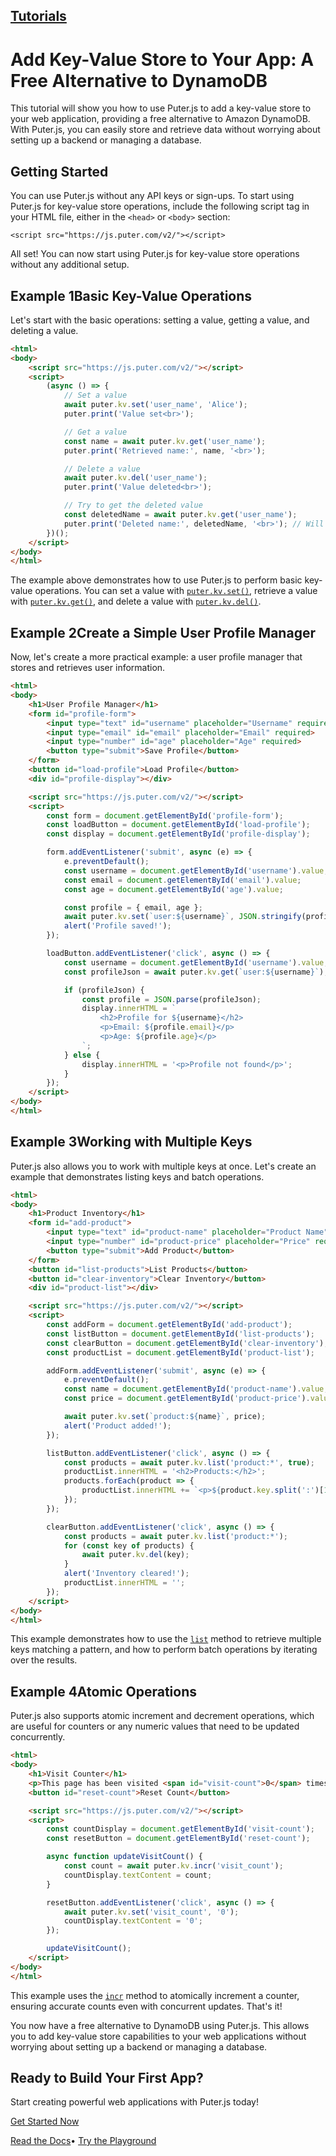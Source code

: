 ## [Tutorials](https://developer.puter.com/tutorials/)

# Add Key-Value Store to Your App: A Free Alternative to DynamoDB

This tutorial will show you how to use Puter.js to add a key-value store to your web application, providing a free alternative to Amazon DynamoDB. With Puter.js, you can easily store and retrieve data without worrying about setting up a backend or managing a database.

## Getting Started

You can use Puter.js without any API keys or sign-ups. To start using Puter.js for key-value store operations, include the following script tag in your HTML file, either in the `<head>` or `<body>` section:

```hljs xml
<script src="https://js.puter.com/v2/"></script>

```

All set! You can now start using Puter.js for key-value store operations without any additional setup.

## Example 1Basic Key-Value Operations

Let's start with the basic operations: setting a value, getting a value, and deleting a value.

```html hljs language-xml
<html>
<body>
    <script src="https://js.puter.com/v2/"></script>
    <script>
        (async () => {
            // Set a value
            await puter.kv.set('user_name', 'Alice');
            puter.print('Value set<br>');

            // Get a value
            const name = await puter.kv.get('user_name');
            puter.print('Retrieved name:', name, '<br>');

            // Delete a value
            await puter.kv.del('user_name');
            puter.print('Value deleted<br>');

            // Try to get the deleted value
            const deletedName = await puter.kv.get('user_name');
            puter.print('Deleted name:', deletedName, '<br>'); // Will be null
        })();
    </script>
</body>
</html>

```

The example above demonstrates how to use Puter.js to perform basic key-value operations. You can set a value with [`puter.kv.set()`](https://docs.puter.com/KV/set/), retrieve a value with [`puter.kv.get()`](https://docs.puter.com/KV/get/), and delete a value with [`puter.kv.del()`](https://docs.puter.com/KV/del/).

## Example 2Create a Simple User Profile Manager

Now, let's create a more practical example: a user profile manager that stores and retrieves user information.

```html hljs language-xml
<html>
<body>
    <h1>User Profile Manager</h1>
    <form id="profile-form">
        <input type="text" id="username" placeholder="Username" required>
        <input type="email" id="email" placeholder="Email" required>
        <input type="number" id="age" placeholder="Age" required>
        <button type="submit">Save Profile</button>
    </form>
    <button id="load-profile">Load Profile</button>
    <div id="profile-display"></div>

    <script src="https://js.puter.com/v2/"></script>
    <script>
        const form = document.getElementById('profile-form');
        const loadButton = document.getElementById('load-profile');
        const display = document.getElementById('profile-display');

        form.addEventListener('submit', async (e) => {
            e.preventDefault();
            const username = document.getElementById('username').value;
            const email = document.getElementById('email').value;
            const age = document.getElementById('age').value;

            const profile = { email, age };
            await puter.kv.set(`user:${username}`, JSON.stringify(profile));
            alert('Profile saved!');
        });

        loadButton.addEventListener('click', async () => {
            const username = document.getElementById('username').value;
            const profileJson = await puter.kv.get(`user:${username}`);

            if (profileJson) {
                const profile = JSON.parse(profileJson);
                display.innerHTML = `
                    <h2>Profile for ${username}</h2>
                    <p>Email: ${profile.email}</p>
                    <p>Age: ${profile.age}</p>
                `;
            } else {
                display.innerHTML = '<p>Profile not found</p>';
            }
        });
    </script>
</body>
</html>

```

## Example 3Working with Multiple Keys

Puter.js also allows you to work with multiple keys at once. Let's create an example that demonstrates listing keys and batch operations.

```html hljs language-xml
<html>
<body>
    <h1>Product Inventory</h1>
    <form id="add-product">
        <input type="text" id="product-name" placeholder="Product Name" required>
        <input type="number" id="product-price" placeholder="Price" required>
        <button type="submit">Add Product</button>
    </form>
    <button id="list-products">List Products</button>
    <button id="clear-inventory">Clear Inventory</button>
    <div id="product-list"></div>

    <script src="https://js.puter.com/v2/"></script>
    <script>
        const addForm = document.getElementById('add-product');
        const listButton = document.getElementById('list-products');
        const clearButton = document.getElementById('clear-inventory');
        const productList = document.getElementById('product-list');

        addForm.addEventListener('submit', async (e) => {
            e.preventDefault();
            const name = document.getElementById('product-name').value;
            const price = document.getElementById('product-price').value;

            await puter.kv.set(`product:${name}`, price);
            alert('Product added!');
        });

        listButton.addEventListener('click', async () => {
            const products = await puter.kv.list('product:*', true);
            productList.innerHTML = '<h2>Products:</h2>';
            products.forEach(product => {
                productList.innerHTML += `<p>${product.key.split(':')[1]}: $${product.value}</p>`;
            });
        });

        clearButton.addEventListener('click', async () => {
            const products = await puter.kv.list('product:*');
            for (const key of products) {
                await puter.kv.del(key);
            }
            alert('Inventory cleared!');
            productList.innerHTML = '';
        });
    </script>
</body>
</html>

```

This example demonstrates how to use the [`list`](https://docs.puter.com/KV/list/) method to retrieve multiple keys matching a pattern, and how to perform batch operations by iterating over the results.

## Example 4Atomic Operations

Puter.js also supports atomic increment and decrement operations, which are useful for counters or any numeric values that need to be updated concurrently.

```html hljs language-xml
<html>
<body>
    <h1>Visit Counter</h1>
    <p>This page has been visited <span id="visit-count">0</span> times.</p>
    <button id="reset-count">Reset Count</button>

    <script src="https://js.puter.com/v2/"></script>
    <script>
        const countDisplay = document.getElementById('visit-count');
        const resetButton = document.getElementById('reset-count');

        async function updateVisitCount() {
            const count = await puter.kv.incr('visit_count');
            countDisplay.textContent = count;
        }

        resetButton.addEventListener('click', async () => {
            await puter.kv.set('visit_count', '0');
            countDisplay.textContent = '0';
        });

        updateVisitCount();
    </script>
</body>
</html>

```

This example uses the [`incr`](https://docs.puter.com/KV/incr/) method to atomically increment a counter, ensuring accurate counts even with concurrent updates. That's it!

You now have a free alternative to DynamoDB using Puter.js. This allows you to add key-value store capabilities to your web applications without worrying about setting up a backend or managing a database.

## Ready to Build Your First App?

Start creating powerful web applications with Puter.js today!

[Get Started Now](https://docs.puter.com/getting-started/)

[Read the Docs](https://docs.puter.com/)• [Try the Playground](https://docs.puter.com/playground/)